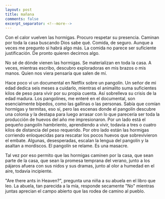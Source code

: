 ```yaml
---
layout: post
title: mañana
comments: false
excerpt_separator: <!--more-->
---
```

Con el calor vuelven las hormigas. Procuro respetar su presencia. Caminan por toda la casa buscando Dios sabe qué. Comida, de seguro. Aunque a veces me pregunto si habrá algo más. La comida no parece ser suficiente justificación. De pronto quieren decirnos algo. 

No sé de dónde vienen las hormigas. Se materializan en toda la casa. A veces, mientras escribo, descubro exploradoras en mis brazos o mis manos. Quien nos viera pensaría que salen de mí. 

Hace poco vi un documental en Netflix sobre un pangolín. Un señor de mi edad dedica seis meses a cuidarlo, mientras el animalito suma suficientes kilos de peso para vivir por su propia cuenta. Así sobrelleva su crisis de la edad madura. Los pangolines, me enteré en el documental, son esencialmente bípedos, como las gallinas o las personas. Sabía que comían hormigas y termitas, eso sí, pero las escenas donde el pangolín descubre una colonia y la destapa para luego arrasar con lo que parecería ser toda la producción de huevos del año me impresionaron. Por un lado está el pequeño pangolín hambriento, aprendiendo a vivir, todavía a tres o cuatro kilos de distancia del peso requerido. Por otro lado están las hormigas corriendo enloquecidas para rescatar los pocos huevos que sobrevivieron el embate. Algunas, desesperadas, escalan la lengua del pangolín y la asaltan a mordiscos. El pangolín se relame. Es una masacre. 

Tal vez por eso permito que las hormigas caminen por la casa, que sean parte de la casa, que sean la promesa temprana del verano, junto a los pájaros afuera con sus nidos y sus dramas, junto al olor a humedad en el aire, todavía incipiente. 

"Are there ants in Heaven?", pregunta una niña a su abuela en el libro que leo. La abuela, tan parecida a la mía, responde secamente "No" mientras juntas aprecian el campo abierto que las rodea de camino al pueblo.
